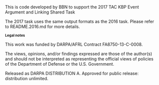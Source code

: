 This is code developed by BBN to support the
2017 TAC KBP Event Argument and Linking Shared Task

The 2017 task uses the same output formats as the 2016 task. Please refer to
README.2016.md for more details.

<sub>**Legal notes**</sub>

This work was funded by DARPA/AFRL Contract FA8750-13-C-0008.

The views, opinions, and/or findings expressed are those of the author(s) and should not
be interpreted as representing the official views of policies of the Department of
Defense or the U.S. Government.  

Released as DARPA DISTRIBUTION A.  Approved for public release: distribution unlimited.
